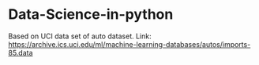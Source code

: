 # Data-Science-in-python

Based on UCI data set of auto dataset.
Link: https://archive.ics.uci.edu/ml/machine-learning-databases/autos/imports-85.data
